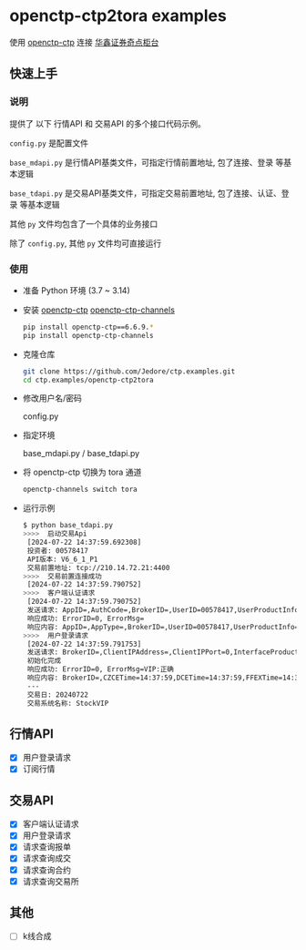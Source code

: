 # openctp-ctp2tora examples

使用 [openctp-ctp](https://github.com/openctp/openctp-ctp-python) 连接
 [华鑫证券奇点柜台](https://github.com/openctp/openctp/tree/master/ctp2STP)

## 快速上手

### 说明

提供了 以下 行情API 和 交易API 的多个接口代码示例。

`config.py` 是配置文件

`base_mdapi.py` 是行情API基类文件，可指定行情前置地址, 包了连接、登录 等基本逻辑

`base_tdapi.py` 是交易API基类文件，可指定交易前置地址, 包了连接、认证、登录 等基本逻辑

其他 `py` 文件均包含了一个具体的业务接口

除了 `config.py`, 其他 `py` 文件均可直接运行

### 使用

- 准备 Python 环境 (3.7 ~ 3.14)
- 安装 [openctp-ctp](https://github.com/openctp/openctp-ctp-python)  [openctp-ctp-channels](https://github.com/Jedore/openctp-ctp-channels)

  ```bash
  pip install openctp-ctp==6.6.9.*
  pip install openctp-ctp-channels
  ```

- 克隆仓库
    ```bash
    git clone https://github.com/Jedore/ctp.examples.git
    cd ctp.examples/openctp-ctp2tora
    ```
- 修改用户名/密码

  config.py

- 指定环境

  base_mdapi.py / base_tdapi.py

- 将 openctp-ctp 切换为 tora 通道

  ```bash 
  openctp-channels switch tora
  ``` 
- 运行示例
  ```bash
  $ python base_tdapi.py
  >>>>  启动交易Api
   [2024-07-22 14:37:59.692308]
   投资者: 00578417
   API版本: V6_6_1_P1
   交易前置地址: tcp://210.14.72.21:4400
  >>>>  交易前置连接成功
   [2024-07-22 14:37:59.790752]
  >>>>  客户端认证请求
   [2024-07-22 14:37:59.790752]
   发送请求: AppID=,AuthCode=,BrokerID=,UserID=00578417,UserProductInfo=
   响应成功: ErrorID=0, ErrorMsg=
   响应内容: AppID=,AppType=,BrokerID=,UserID=00578417,UserProductInfo=
  >>>>  用户登录请求
   [2024-07-22 14:37:59.791753]
   发送请求: BrokerID=,ClientIPAddress=,ClientIPPort=0,InterfaceProductInfo=,LoginRemark=,MacAddress=,ProtocolInfo=,TradingDay=,UserID=00578417,UserProductInfo=
   初始化完成
   响应成功: ErrorID=0, ErrorMsg=VIP:正确
   响应内容: BrokerID=,CZCETime=14:37:59,DCETime=14:37:59,FFEXTime=14:37:59,FrontID=1001,INETime=14:37:59,LoginTime=,MaxOrderRef=1,SHFETime=14:37:59,SessionID=-1423039366,SystemName=StockVIP,TradingDay=20240722,UserID=00578417
   ---
   交易日: 20240722
   交易系统名称: StockVIP
  ```

## 行情API

- [x] 用户登录请求
- [x] 订阅行情

## 交易API

- [x] 客户端认证请求
- [x] 用户登录请求
- [x] 请求查询报单
- [x] 请求查询成交
- [x] 请求查询合约
- [x] 请求查询交易所

## 其他

- [ ] k线合成